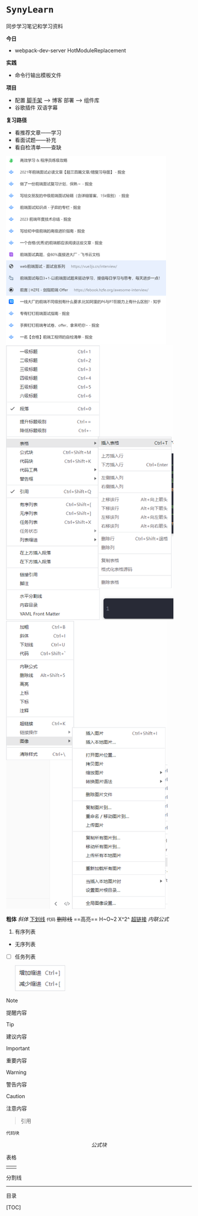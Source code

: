 # `SynyLearn`
同步学习笔记和学习资料

**今日**

- webpack-dev-server  HotModuleReplacement

**实践**

- 命令行输出模板文件

**项目**

- 配置  [脚手架](https://auth0.com/blog/how-to-configure-create-react-app/) --> 博客 部署 --> 组件库
- 谷歌插件 双语字幕

**复习路径**

- 看推荐文章——学习
- 看面试题——补充
- 看自检清单——查缺

<img src="note/assets/image-20240117102907065.png" alt="image-20240117102907065" style="zoom:50%;" />

  <img src="note/assets/image-20240410234158824.png" alt="image-20240410234158824" style="zoom:80%;" />

<img src="note/assets/image-20240410234251391.png" alt="image-20240410234251391" style="zoom:80%;" />

  

**粗体** *斜体* <u>下划线</u> `代码` ~~删除线~~ ==高亮== H~O~2 X^2^ <!--注释--> [超链接]() $内联公式$

1. 有序列表

- 无序列表

- [ ] 任务列表

  <img src="note/assets/image-20240410235608134.png" alt="image-20240410235608134" style="zoom:0%;" />
> [!NOTE]
>
> 提醒内容

> [!TIP]
>
> 建议内容

> [!IMPORTANT]
>
> 重要内容

> [!WARNING]
>
> 警告内容

> [!CAUTION]
>
> 注意内容

> 引用

```
代码块
```

$$
公式块
$$

表格

|      |      |
| ---- | ---- |
|      |      |

分割线

------

目录

[TOC]

